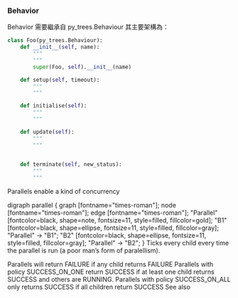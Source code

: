 ### Behavior

Behavior 需要繼承自 py_trees.Behaviour
其主要架構為：

```python
class Foo(py_trees.Behaviour):
    def __init__(self, name):
        """
        """
        super(Foo, self).__init__(name)

    def setup(self, timeout):
        """
        """

    def initialise(self):
        """
        """

    def update(self):
        """
        """
        

    def terminate(self, new_status):
        """
        """
```


Parallels enable a kind of concurrency

digraph parallel {
graph [fontname="times-roman"];
node [fontname="times-roman"];
edge [fontname="times-roman"];
"Parallel" [fontcolor=black, shape=note, fontsize=11, style=filled, fillcolor=gold];
"B1" [fontcolor=black, shape=ellipse, fontsize=11, style=filled, fillcolor=gray];
"Parallel" -> "B1";
"B2" [fontcolor=black, shape=ellipse, fontsize=11, style=filled, fillcolor=gray];
"Parallel" -> "B2";
}
Ticks every child every time the parallel is run (a poor man’s form of paralellism).

Parallels will return FAILURE if any child returns FAILURE
Parallels with policy SUCCESS_ON_ONE return SUCCESS if at least one child returns SUCCESS and others are RUNNING.
Parallels with policy SUCCESS_ON_ALL only returns SUCCESS if all children return SUCCESS
See also


